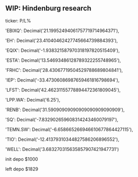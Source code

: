 WIP: Hindenburg research
---

ticker: P/L%

'EBIXQ': Decimal('21.19952494061757719714964371'),

'EH': Decimal('23.41040462427745664739884393'),

'EQIX': Decimal('-1.938321587970318197820515409'),

'ESTA': Decimal('13.54693486128789322255748965'),

'FRHC': Decimal('28.43067719504529788689804841'),

'IEP': Decimal('-33.47306086987659461816798694'),

'LFST': Decimal('42.46231155778894472361809045'),

'LPP.WA': Decimal('6.25'),

'RENB': Decimal('31.59090909090909090909090909'),

'SQ': Decimal('-7.832902659608314243460079197'),

'TEMN.SW': Decimal('-6.658665266946610677864427115'),

'TIO': Decimal('-12.41379310344827586206896552'),

'WELL': Decimal('3.683270315635857907421947731')


init depo $1000

left depo $1829

